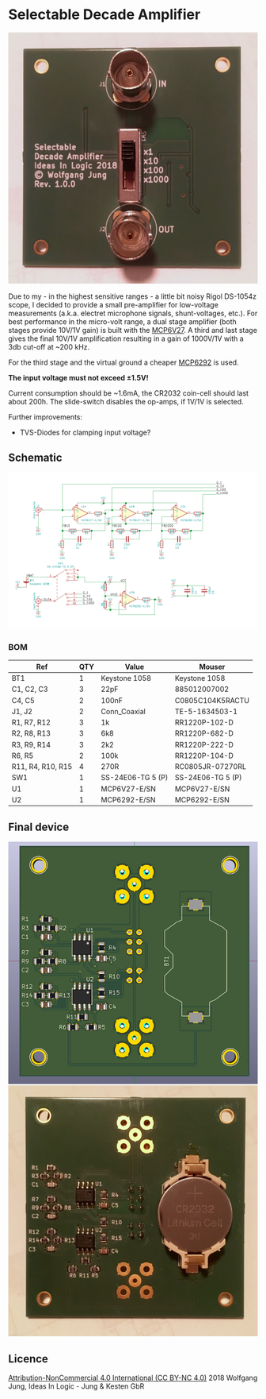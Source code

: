 # Selectable Decade Amplifier

![Front](pcb-front-assembled.jpg)

Due to my - in the highest sensitive ranges - a little bit noisy Rigol DS-1054z scope, I decided to provide a small pre-amplifier for low-voltage measurements (a.k.a. electret microphone signals, shunt-voltages, etc.).
For best performance in the micro-volt range, a dual stage amplifier (both stages provide 10V/1V gain) is built with the [MCP6V27](http://www.microchip.com/wwwproducts/en/MCP6V27). A third and last stage gives the final 10V/1V amplification resulting in a gain of 1000V/1V with a 3db cut-off at ~200 kHz.

For the third stage and the virtual ground a cheaper [MCP6292](http://www.microchip.com/wwwproducts/en/MCP6292) is used.

**The input voltage must not exceed ±1.5V!**

Current consumption should be ~1.6mA, the CR2032 coin-cell should last about 200h. The slide-switch disables the op-amps, if 1V/1V is selected.

Further improvements:
*  TVS-Diodes for clamping input voltage?


## Schematic
[![Schematic](schematic-preview.png)](docs/decade-amp-schematic.pdf)

### BOM

Ref|QTY|Value|Mouser
---|---|---|---
BT1|1|Keystone 1058|Keystone 1058
C1, C2, C3|3|22pF|885012007002
C4, C5|2|100nF|C0805C104K5RACTU
J1, J2|2|Conn_Coaxial|TE-5-1634503-1
R1, R7, R12|3|1k|RR1220P-102-D
R2, R8, R13|3|6k8|RR1220P-682-D
R3, R9, R14|3|2k2|RR1220P-222-D
R6, R5|2|100k|RR1220P-104-D
R11, R4, R10, R15|4|270R|RC0805JR-07270RL
SW1|1|SS-24E06-TG 5 (P)|SS-24E06-TG 5 (P)
U1|1|MCP6V27-E/SN|MCP6V27-E/SN
U2|1|MCP6292-E/SN|MCP6292-E/SN

## Final device

![Back (rendered)](pcb-back-rendered.png)
![Back](pcb-back-assembled.jpg)

## Licence 
[Attribution-NonCommercial 4.0 International (CC BY-NC 4.0)](https://creativecommons.org/licenses/by-nc/4.0/) 2018 Wolfgang Jung, Ideas In Logic - Jung & Kesten GbR
